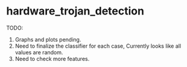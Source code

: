 # hardware_trojan_detection

TODO:
1.  Graphs and plots pending.
2. Need to finalize the classifier for each case, Currently looks like all values are random.
3.   Need to check more features.
